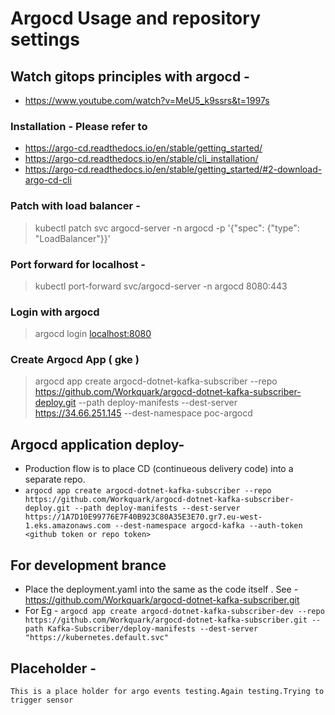 # Argocd Usage and repository settings

## Watch gitops principles with argocd -

- <https://www.youtube.com/watch?v=MeU5_k9ssrs&t=1997s>

### Installation - Please refer to

- <https://argo-cd.readthedocs.io/en/stable/getting_started/>
- <https://argo-cd.readthedocs.io/en/stable/cli_installation/>
- <https://argo-cd.readthedocs.io/en/stable/getting_started/#2-download-argo-cd-cli>

### Patch with load balancer -

> kubectl patch svc argocd-server -n argocd -p '{"spec": {"type": "LoadBalancer"}}'  

### Port forward for localhost -

> kubectl port-forward svc/argocd-server -n argocd 8080:443

### Login with argocd

> argocd login <localhost:8080>

### Create Argocd App ( gke )

> argocd app create argocd-dotnet-kafka-subscriber --repo <https://github.com/Workquark/argocd-dotnet-kafka-subscriber-deploy.git> --path deploy-manifests --dest-server <https://34.66.251.145> --dest-namespace poc-argocd

## Argocd application deploy-

- Production flow is to place CD (continueous delivery code) into a separate repo.
- `argocd app create argocd-dotnet-kafka-subscriber --repo https://github.com/Workquark/argocd-dotnet-kafka-subscriber-deploy.git --path deploy-manifests --dest-server https://1A7D10E99776E7F40B923C80A35E3E70.gr7.eu-west-1.eks.amazonaws.com --dest-namespace argocd-kafka --auth-token <github token or repo token>`

## For development brance

- Place the deployment.yaml into the same as the code itself . See - <https://github.com/Workquark/argocd-dotnet-kafka-subscriber.git>
- For Eg - `argocd app create argocd-dotnet-kafka-subscriber-dev --repo https://github.com/Workquark/argocd-dotnet-kafka-subscriber.git --path Kafka-Subscriber/deploy-manifests --dest-server "https://kubernetes.default.svc"`

## Placeholder -

    This is a place holder for argo events testing.Again testing.Trying to trigger sensor
